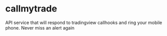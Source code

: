 # callmytrade
API service that will respond to tradingview callhooks and ring your mobile phone. Never miss an alert again
